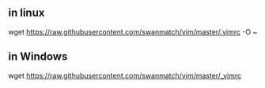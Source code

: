 ## in linux
wget https://raw.githubusercontent.com/swanmatch/vim/master/.vimrc -O ~
## in Windows
wget https://raw.githubusercontent.com/swanmatch/vim/master/_vimrc
